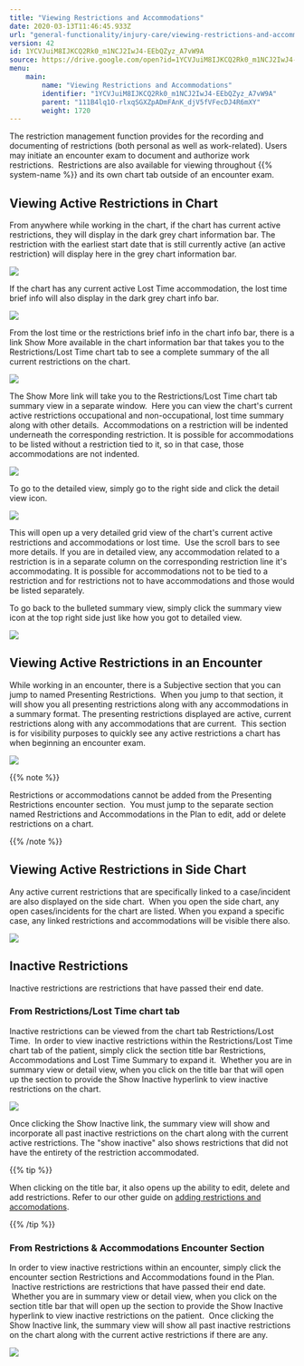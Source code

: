 ```yaml
---
title: "Viewing Restrictions and Accommodations"
date: 2020-03-13T11:46:45.933Z
url: "general-functionality/injury-care/viewing-restrictions-and-accommodations.html"
version: 42
id: 1YCVJuiM8IJKCQ2Rk0_m1NCJ2IwJ4-EEbQZyz_A7vW9A
source: https://drive.google.com/open?id=1YCVJuiM8IJKCQ2Rk0_m1NCJ2IwJ4-EEbQZyz_A7vW9A
menu:
    main:
        name: "Viewing Restrictions and Accommodations"
        identifier: "1YCVJuiM8IJKCQ2Rk0_m1NCJ2IwJ4-EEbQZyz_A7vW9A"
        parent: "111B4lq1O-rlxqSGXZpADmFAnK_djV5fVFecDJ4R6mXY"
        weight: 1720
---
```

The restriction management function provides for the recording and documenting of restrictions (both personal as well as work-related). Users may initiate an encounter exam to document and authorize work restrictions.  Restrictions are also available for viewing throughout {{% system-name %}} and its own chart tab outside of an encounter exam.

## Viewing Active Restrictions in Chart

From anywhere while working in the chart, if the chart has current active restrictions, they will display in the dark grey chart information bar. The restriction with the earliest start date that is still currently active (an active restriction) will display here in the grey chart information bar.



![](../../external_files/b0db7a1721ae4560660fce73de15014f.png)



If the chart has any current active Lost Time accommodation, the lost time brief info will also display in the dark grey chart info bar.



![](../../external_files/ecc1147f8cb10956e5d14d5b7939e523.png)



From the lost time or the restrictions brief info in the chart info bar, there is a link Show More available in the chart information bar that takes you to the Restrictions/Lost Time chart tab to see a complete summary of the all current restrictions on the chart.



![](../../external_files/7898ccce050daa39fdbd0ccdcbf3f704.png)



The Show More link will take you to the Restrictions/Lost Time chart tab summary view in a separate window.  Here you can view the chart's current active restrictions occupational and non-occupational, lost time summary along with other details.  Accommodations on a restriction will be indented underneath the corresponding restriction. It is possible for accommodations to be listed without a restriction tied to it, so in that case, those accommodations are not indented.



![](../../external_files/0d38ab56e3597f03e60c0ce9db8fd1fc.png)



To go to the detailed view, simply go to the right side and click the detail view icon.



![](../../external_files/0a53c324bf972339b752666775a5356a.png)



This will open up a very detailed grid view of the chart's current active restrictions and accommodations or lost time.  Use the scroll bars to see more details. If you are in detailed view, any accommodation related to a restriction is in a separate column on the corresponding restriction line it's accommodating. It is possible for accommodations not to be tied to a restriction and for restrictions not to have accommodations and those would be listed separately.



To go back to the bulleted summary view, simply click the summary view icon at the top right side just like how you got to detailed view.



![](../../external_files/3b92079ac43f66f477d924101216eb0d.png)



## Viewing Active Restrictions in an Encounter

While working in an encounter, there is a Subjective section that you can jump to named Presenting Restrictions.  When you jump to that section, it will show you all presenting restrictions along with any accommodations in a summary format. The presenting restrictions displayed are active, current restrictions along with any accommodations that are current.  This section is for visibility purposes to quickly see any active restrictions a chart has when beginning an encounter exam.



![](../../external_files/672ba263e7b7291fb264b7cd6872b0a3.png)



{{% note %}}

Restrictions or accommodations cannot be added from the Presenting Restrictions encounter section.  You must jump to the separate section named Restrictions and Accommodations in the Plan to edit, add or delete restrictions on a chart.

{{% /note %}}


## Viewing Active Restrictions in Side Chart

Any active current restrictions that are specifically linked to a case/incident are also displayed on the side chart.  When you open the side chart, any open cases/incidents for the chart are listed. When you expand a specific case, any linked restrictions and accommodations will be visible there also.



![](../../external_files/9b8a5c58a691f24d98001a39bde6f3e5.png)



## Inactive Restrictions

Inactive restrictions are restrictions that have passed their end date.

### From Restrictions/Lost Time chart tab

Inactive restrictions can be viewed from the chart tab Restrictions/Lost Time.  In order to view inactive restrictions within the Restrictions/Lost Time chart tab of the patient, simply click the section title bar Restrictions, Accommodations and Lost Time Summary to expand it.  Whether you are in summary view or detail view, when you click on the title bar that will open up the section to provide the Show Inactive hyperlink to view inactive restrictions on the chart.



![](../../external_files/dec1fc9fd148aacb76bce5a49ccf6335.png)



Once clicking the Show Inactive link, the summary view will show and incorporate all past inactive restrictions on the chart along with the current active restrictions. The "show inactive" also shows restrictions that did not have the entirety of the restriction accommodated.

{{% tip %}}

When clicking on the title bar, it also opens up the ability to edit, delete and add restrictions. Refer to our other guide on [adding restrictions and accomodations](adding-restrictions-and-accommodations.html).

{{% /tip %}}


### From Restrictions & Accommodations Encounter Section

In order to view inactive restrictions within an encounter, simply click the encounter section Restrictions and Accommodations found in the Plan.  Inactive restrictions are restrictions that have passed their end date.  Whether you are in summary view or detail view, when you click on the section title bar that will open up the section to provide the Show Inactive hyperlink to view inactive restrictions on the patient.  Once clicking the Show Inactive link, the summary view will show all past inactive restrictions on the chart along with the current active restrictions if there are any.



![](../../external_files/913686ba66277b13962aa2a49831bb9e.png)





